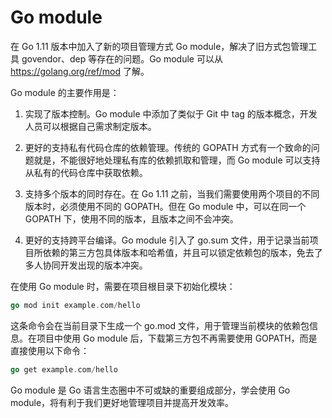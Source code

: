 # Go module
在 Go 1.11 版本中加入了新的项目管理方式 Go module，解决了旧方式包管理工具 govendor、dep 等存在的问题。Go module 可以从 https://golang.org/ref/mod 了解。

Go module 的主要作用是：

1. 实现了版本控制。Go module 中添加了类似于 Git 中 tag 的版本概念，开发人员可以根据自己需求制定版本。

2. 更好的支持私有代码仓库的依赖管理。传统的 GOPATH 方式有一个致命的问题就是，不能很好地处理私有库的依赖抓取和管理，而 Go module 可以支持从私有的代码仓库中获取依赖。

3. 支持多个版本的同时存在。在 Go 1.11 之前，当我们需要使用两个项目的不同版本时，必须使用不同的 GOPATH。但在 Go module 中，可以在同一个 GOPATH 下，使用不同的版本，且版本之间不会冲突。

4. 更好的支持跨平台编译。Go module 引入了 go.sum 文件，用于记录当前项目所依赖的第三方包具体版本和哈希值，并且可以锁定依赖包的版本，免去了多人协同开发出现的版本冲突。

在使用 Go module 时，需要在项目根目录下初始化模块：
```go
go mod init example.com/hello
```

这条命令会在当前目录下生成一个 go.mod 文件，用于管理当前模块的依赖包信息。在项目中使用 Go module 后，下载第三方包不再需要使用 GOPATH，而是直接使用以下命令：
```go
go get example.com/hello
```

Go module 是 Go 语言生态圈中不可或缺的重要组成部分，学会使用 Go module，将有利于我们更好地管理项目并提高开发效率。